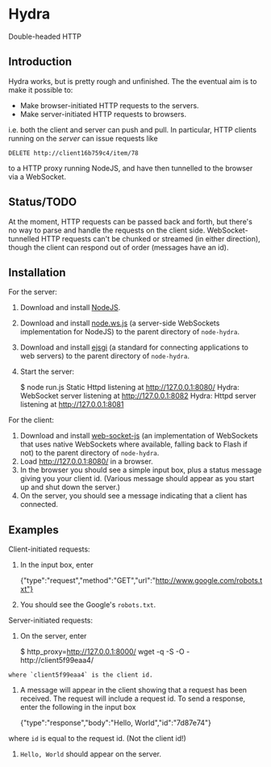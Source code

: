 # Hydra

Double-headed HTTP

## Introduction

Hydra works, but is pretty rough and unfinished.  The the eventual aim is to
make it possible to:

  * Make browser-initiated HTTP requests to the servers.
  * Make server-initiated HTTP requests to browsers.
  
i.e. both the client and server can push and pull.  In particular, HTTP
clients running on the *server* can issue requests like

    DELETE http://client16b759c4/item/78

to a HTTP proxy running NodeJS, and have then tunnelled to the browser via a
WebSocket.

## Status/TODO

At the moment, HTTP requests can be passed back and forth, but there's no
way to parse and handle the requests on the client side. WebSocket-tunnelled
HTTP requests can't be chunked or streamed (in either direction), though the
client can respond out of order (messages have an id).

## Installation

For the server:

  1. Download and install [NodeJS](http://nodejs.org/#download).
  1. Download and install [node.ws.js](http://github.com/ncr/node.ws.js) (a
  server-side WebSockets implementation for NodeJS) to the parent directory
  of `node-hydra`. 
  1. Download and install [ejsgi](http://github.com/isaacs/ejsgi) (a
  standard for connecting applications to web servers) to the parent
  directory of `node-hydra`. 
  1. Start the server:

        $ node run.js 
        Static Httpd listening at http://127.0.0.1:8080/
        Hydra: WebSocket server listening at http://127.0.0.1:8082
        Hydra: Httpd server listening at http://127.0.0.1:8081

For the client:

  1. Download and install
  [web-socket-js](http://github.com/gimite/web-socket-js) (an implementation
  of WebSockets that uses native WebSockets where available, falling back to
  Flash if not) to the parent directory of `node-hydra`.
  1. Load <http://127.0.0.1:8080/> in a browser.
  1. In the browser you should see a simple input box, plus a status message
  giving you your client id.  (Various message should appear as you start up
  and shut down the server.)
  1. On the server, you should see a message indicating that a client has
  connected.
  
## Examples

Client-initiated requests:

  1. In the input box, enter

        {"type":"request","method":"GET","url":"http://www.google.com/robots.txt"}

  1. You should see the Google's `robots.txt`.

Server-initiated requests:

  1. On the server, enter

        $ http_proxy=http://127.0.0.1:8000/ wget -q -S -O - http://client5f99eaa4/

    where `client5f99eaa4` is the client id.
  1. A message will appear in the client showing that a request has been
  received.  The request will include a request id.  To send a response, enter the
  following in the input box 

        {"type":"response","body":"Hello, World","id":"7d87e74"}

  where `id` is equal to the request id.  (Not the client id!)
  1. `Hello, World` should appear on the server.
